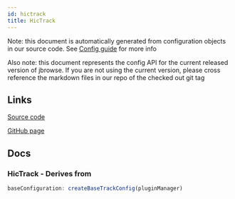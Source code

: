 ```yaml
---
id: hictrack
title: HicTrack
---
```


Note: this document is automatically generated from configuration objects in our
source code. See [Config guide](/docs/config_guide) for more info

Also note: this document represents the config API for the current released
version of jbrowse. If you are not using the current version, please cross
reference the markdown files in our repo of the checked out git tag

## Links

[Source code](https://github.com/GMOD/jbrowse-components/blob/main/plugins/hic/src/HicTrack/configSchema.ts)

[GitHub page](https://github.com/GMOD/jbrowse-components/tree/main/website/docs/config/HicTrack.md)

## Docs

### HicTrack - Derives from

```js
baseConfiguration: createBaseTrackConfig(pluginManager)
```
